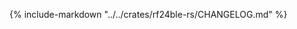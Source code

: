 <!-- markdownlint-disable MD041 -->

{%
    include-markdown "../../crates/rf24ble-rs/CHANGELOG.md"
%}
